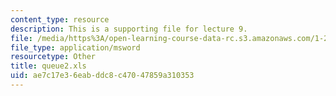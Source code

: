```yaml
---
content_type: resource
description: This is a supporting file for lecture 9.
file: /media/https%3A/open-learning-course-data-rc.s3.amazonaws.com/1-225j-transportation-flow-systems-fall-2002/ae7c17e36eabddc8c47047859a310353_queue2.xls
file_type: application/msword
resourcetype: Other
title: queue2.xls
uid: ae7c17e3-6eab-ddc8-c470-47859a310353
---
```

